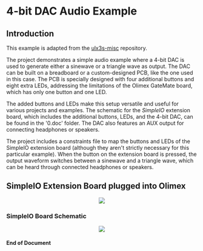 # 4-bit DAC Audio Example

## Introduction
This example is adapted from the [ulx3s-misc](https://github.com/emard/ulx3s-misc/tree/master/examples/audio) repository.

The project demonstrates a simple audio example where a 4-bit DAC is used to generate either a sinewave or a triangle wave as output. The DAC can be built on a breadboard or a custom-designed PCB, like the one used in this case. The PCB is specially designed with four additional buttons and eight extra LEDs, addressing the limitations of the Olimex GateMate board, which has only one button and one LED.

The added buttons and LEDs make this setup versatile and useful for various projects and examples. The schematic for the _SimpleIO_ extension board, which includes the additional buttons, LEDs, and the 4-bit DAC, can be found in the '0.doc' folder. The DAC also features an AUX output for connecting headphones or speakers.

The project includes a constraints file to map the buttons and LEDs of the SimpleIO extension board (although they aren't strictly necessary for this particular example). When the button on the extension board is pressed, the output waveform switches between a sinewave and a triangle wave, which can be heard through connected headphones or speakers.

## SimpleIO Extension Board plugged into Olimex

<p align="center">
   <img src="https://github.com/user-attachments/assets/a29ccb74-e560-4b7b-8b7d-6de8e3c9d3e6">
</p>

### SimpleIO Board Schematic

<p align="center">
   <img src="https://github.com/user-attachments/assets/ba7f5a5e-8d39-4a7a-93ba-f29508b2824d">
</p>

#### End of Document
